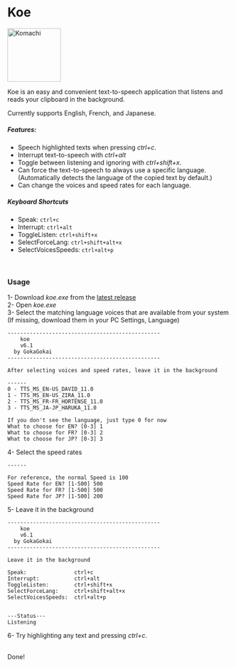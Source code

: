 # Koe
   
<img src="/Source/komachi.ico" alt="Komachi" width="120"/>

<br>

Koe is an easy and convenient text-to-speech application that listens and reads your clipboard in the background.     

Currently supports English, French, and Japanese.  
  
##### Features:
- Speech highlighted texts when pressing *ctrl+c*.   
- Interrupt text-to-speech with *ctrl+alt*   
- Toggle between listening and ignoring with *ctrl+shift+x*.   
- Can force the text-to-speech to always use a specific language.   
(Automatically detects the language of the copied text by default.)    
- Can change the voices and speed rates for each language.   
   
##### Keyboard Shortcuts

- Speak: `ctrl+c`
- Interrupt: `ctrl+alt`
- ToggleListen: `ctrl+shift+x`
- SelectForceLang: `ctrl+shift+alt+x`
- SelectVoicesSpeeds: `ctrl+alt+p`


<br>

### Usage 
1- Download *koe.exe* from the <a href="https://github.com/GokaGokai/koe/releases">latest release</a>  
2- Open *koe.exe*  
3- Select the matching language voices that are available from your system  
(If missing, download them in your PC Settings, Language)
```
------------------------------------------------
    koe
    v6.1
  by GokaGokai
------------------------------------------------

After selecting voices and speed rates, leave it in the background

------
0 - TTS_MS_EN-US_DAVID_11.0
1 - TTS_MS_EN-US_ZIRA_11.0
2 - TTS_MS_FR-FR_HORTENSE_11.0
3 - TTS_MS_JA-JP_HARUKA_11.0

If you don't see the language, just type 0 for now
What to choose for EN? [0-3] 1
What to choose for FR? [0-3] 2
What to choose for JP? [0-3] 3
```
4- Select the speed rates  
```
------

For reference, the normal Speed is 100
Speed Rate for EN? [1-500] 500
Speed Rate for FR? [1-500] 500
Speed Rate for JP? [1-500] 200
```
5- Leave it in the background  
```
------------------------------------------------
    koe
    v6.1
  by GokaGokai
------------------------------------------------

Leave it in the background

Speak:               ctrl+c
Interrupt:           ctrl+alt
ToggleListen:        ctrl+shift+x
SelectForceLang:     ctrl+shift+alt+x
SelectVoicesSpeeds:  ctrl+alt+p


---Status---
Listening   
```

6- Try highlighting any text and pressing *ctrl+c*.  

<br>   
Done!  

